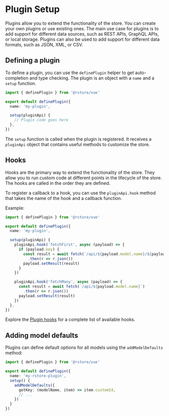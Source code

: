 # Plugin Setup

Plugins allow you to extend the functionality of the store. You can create your own plugins or use existing ones. The main use case for plugins is to add support for different data sources, such as REST APIs, GraphQL APIs, or local storage. Plugins can also be used to add support for different data formats, such as JSON, XML, or CSV.

## Defining a plugin

To define a plugin, you can use the `definePlugin` helper to get auto-completion and type checking. The plugin is an object with a `name` and a `setup` function.

```ts
import { definePlugin } from '@rstore/vue'

export default definePlugin({
  name: 'my-plugin',

  setup(pluginApi) {
    // Plugin code goes here
  },
})
```

The `setup` function is called when the plugin is registered. It receives a `pluginApi` object that contains useful methods to customize the store.

## Hooks

Hooks are the primary way to extend the functionality of the store. They allow you to run custom code at different points in the lifecycle of the store. The hooks are called in the order they are defined.

To register a callback to a hook, you can use the `pluginApi.hook` method that takes the name of the hook and a callback function.

Example:

```ts
import { definePlugin } from '@rstore/vue'

export default definePlugin({
  name: 'my-plugin',

  setup(pluginApi) {
    pluginApi.hook('fetchFirst', async (payload) => {
      if (payload.key) {
        const result = await fetch(`/api/${payload.model.name}/${payload.key}`)
          .then(r => r.json())
        payload.setResult(result)
      }
    })

    pluginApi.hook('fetchMany', async (payload) => {
      const result = await fetch(`/api/${payload.model.name}`)
        .then(r => r.json())
      payload.setResult(result)
    })
  },
})
```

Explore the [Plugin hooks](./hooks.md) for a complete list of available hooks.

## Adding model defaults

Plugins can define default options for all models using the `addModelDefaults` method:

```ts
import { definePlugin } from '@rstore/vue'

export default definePlugin({
  name: 'my-rstore-plugin',
  setup() {
    addModelDefaults({
      getKey: (modelName, item) => item.customId,
      // ...
    })
  }
})
```
